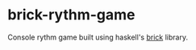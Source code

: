 # brick-rythm-game
Console rythm game built using haskell's [brick](https://github.com/jtdaugherty/brick) library.

